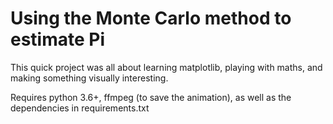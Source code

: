 # Using the Monte Carlo method to estimate Pi

This quick project was all about learning matplotlib, playing with maths, and making something visually interesting.

Requires python 3.6+, ffmpeg (to save the animation), as well as the dependencies in requirements.txt